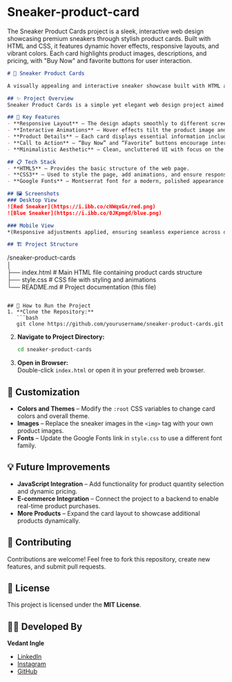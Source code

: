 # Sneaker-product-card
The Sneaker Product Cards project is a sleek, interactive web design showcasing premium sneakers through stylish product cards. Built with HTML and CSS, it features dynamic hover effects, responsive layouts, and vibrant colors. Each card highlights product images, descriptions, and pricing, with "Buy Now" and favorite buttons for user interaction.

```markdown
# 🏀 Sneaker Product Cards  

A visually appealing and interactive sneaker showcase built with HTML and CSS. This project demonstrates modern UI/UX design techniques, creating stylish product cards for high-end sneakers. Perfect for e-commerce platforms or product landing pages.  

## ✨ Project Overview  
Sneaker Product Cards is a simple yet elegant web design project aimed at enhancing user experience with interactive product displays. The cards feature hover animations, product descriptions, pricing, and call-to-action buttons, making the design both engaging and functional.  

## 🎯 Key Features  
- **Responsive Layout** – The design adapts smoothly to different screen sizes, ensuring compatibility with desktops, tablets, and mobile devices.  
- **Interactive Animations** – Hover effects tilt the product image and create a dynamic feel, enhancing user engagement.  
- **Product Details** – Each card displays essential information including product name, description, and price.  
- **Call to Action** – “Buy Now” and “Favorite” buttons encourage interaction, contributing to increased user conversion rates.  
- **Minimalistic Aesthetic** – Clean, uncluttered UI with focus on the product, providing a premium browsing experience.  

## 📋 Tech Stack  
- **HTML5** – Provides the basic structure of the web page.  
- **CSS3** – Used to style the page, add animations, and ensure responsiveness.  
- **Google Fonts** – Montserrat font for a modern, polished appearance.  

## 🖼️ Screenshots  
### Desktop View  
![Red Sneaker](https://i.ibb.co/cNWqxGx/red.png)  
![Blue Sneaker](https://i.ibb.co/0JKpmgd/blue.png)  

### Mobile View  
*(Responsive adjustments applied, ensuring seamless experience across devices.)*  

## 🏗️ Project Structure  
```
/sneaker-product-cards  
│  
├── index.html       # Main HTML file containing product cards structure  
├── style.css        # CSS file with styling and animations  
└── README.md        # Project documentation (this file)  
```  

## 🚀 How to Run the Project  
1. **Clone the Repository:**  
   ```bash
   git clone https://github.com/yourusername/sneaker-product-cards.git
   ```  
2. **Navigate to Project Directory:**  
   ```bash
   cd sneaker-product-cards
   ```  
3. **Open in Browser:**  
   Double-click `index.html` or open it in your preferred web browser.  

## 🎨 Customization  
- **Colors and Themes** – Modify the `:root` CSS variables to change card colors and overall theme.  
- **Images** – Replace the sneaker images in the `<img>` tag with your own product images.  
- **Fonts** – Update the Google Fonts link in `style.css` to use a different font family.  

## 💡 Future Improvements  
- **JavaScript Integration** – Add functionality for product quantity selection and dynamic pricing.  
- **E-commerce Integration** – Connect the project to a backend to enable real-time product purchases.  
- **More Products** – Expand the card layout to showcase additional products dynamically.  

## 🤝 Contributing  
Contributions are welcome! Feel free to fork this repository, create new features, and submit pull requests.  

## 📜 License  
This project is licensed under the **MIT License**.  

## 👨‍💻 Developed By  
**Vedant Ingle**  
- [LinkedIn](https://linkedin.com/in/vedant-ingle)  
- [Instagram](https://instagram.com/vedant_ingle_43)  
- [GitHub](https://github.com/yourusername)  
```  
